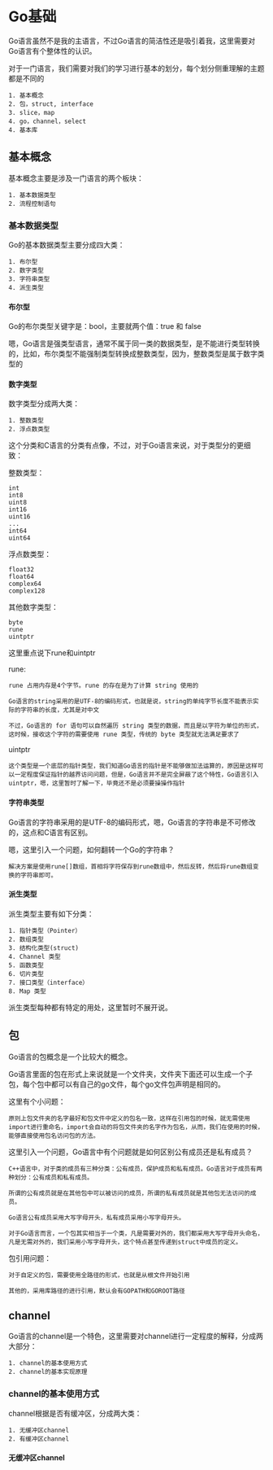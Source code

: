# Go基础

Go语言虽然不是我的主语言，不过Go语言的简洁性还是吸引着我，这里需要对Go语言有个整体性的认识。

对于一门语言，我们需要对我们的学习进行基本的划分，每个划分侧重理解的主题都是不同的

    1. 基本概念
    2. 包，struct, interface
    3. slice，map
    4. go，channel，select
    4. 基本库

## 基本概念

基本概念主要是涉及一门语言的两个板块：

    1. 基本数据类型
    2. 流程控制语句

### 基本数据类型

Go的基本数据类型主要分成四大类：

    1. 布尔型
    2. 数字类型
    3. 字符串类型
    4. 派生类型

#### 布尔型

Go的布尔类型关键字是：bool，主要就两个值：true 和 false

嗯，Go语言是强类型语言，通常不属于同一类的数据类型，是不能进行类型转换的，比如，布尔类型不能强制类型转换成整数类型，因为，整数类型是属于数字类型的

#### 数字类型

数字类型分成两大类：

    1. 整数类型
    2. 浮点数类型

这个分类和C语言的分类有点像，不过，对于Go语言来说，对于类型分的更细致：

整数类型：

    int
    int8
    uint8
    int16
    uint16
    ...
    int64
    uint64

浮点数类型：

    float32
    float64
    complex64
    complex128

其他数字类型：

    byte
    rune
    uintptr

这里重点说下rune和uintptr

rune:

    rune 占用内存是4个字节。rune 的存在是为了计算 string 使用的

    Go语言的string采用的是UTF-8的编码形式，也就是说，string的单纯字节长度不能表示实际的字符串的长度，尤其是对中文

    不过，Go语言的 for 语句可以自然遍历 string 类型的数据，而且是以字符为单位的形式，这时候，接收这个字符的需要使用 rune 类型，传统的 byte 类型就无法满足要求了

uintptr

    这个类型是一个底层的指针类型，我们知道Go语言的指针是不能够做加法运算的，原因是这样可以一定程度保证指针的越界访问问题，但是，Go语言并不是完全屏蔽了这个特性，Go语言引入uintptr，嗯，这里暂时了解一下，毕竟还不是必须要操操作指针

#### 字符串类型

Go语言的字符串采用的是UTF-8的编码形式，嗯，Go语言的字符串是不可修改的，这点和C语言有区别。

嗯，这里引入一个问题，如何翻转一个Go的字符串？

    解决方案是使用rune[]数组，首相将字符保存到rune数组中，然后反转，然后将rune数组变换的字符串即可。

#### 派生类型

派生类型主要有如下分类：

    1. 指针类型（Pointer）
    2. 数组类型
    3. 结构化类型(struct)
    4. Channel 类型
    5. 函数类型
    6. 切片类型
    7. 接口类型（interface）
    8. Map 类型

派生类型每种都有特定的用处，这里暂时不展开说。

## 包

Go语言的包概念是一个比较大的概念。

Go语言里面的包在形式上来说就是一个文件夹，文件夹下面还可以生成一个子包，每个包中都可以有自己的go文件，每个go文件包声明是相同的。

这里有个小问题：

    原则上包文件夹的名字最好和包文件中定义的包名一致，这样在引用包的时候，就无需使用import进行重命名，import会自动的将包文件夹的名字作为包名，从而，我们在使用的时候，能够直接使用包名访问包的方法。

这里引入一个问题，Go语言中有个问题就是如何区别公有成员还是私有成员？

    C++语言中，对于类的成员有三种分类：公有成员，保护成员和私有成员。Go语言对于成员有两种划分：公有成员和私有成员。

    所谓的公有成员就是在其他包中可以被访问的成员，所谓的私有成员就是其他包无法访问的成员。

    Go语言公有成员采用大写字母开头，私有成员采用小写字母开头。

    对于Go语言而言，一个包其实相当于一个类，凡是需要对外的，我们都采用大写字母开头命名，凡是无需对外的，我们采用小写字母开头，这个特点甚至传递到struct中成员的定义。

包引用问题：

    对于自定义的包，需要使用全路径的形式，也就是从根文件开始引用

    其他的，采用库路径的进行引用，默认会有GOPATH和GOROOT路径

## channel

Go语言的channel是一个特色，这里需要对channel进行一定程度的解释，分成两大部分：

    1. channel的基本使用方式
    2. channel的基本实现原理

### channel的基本使用方式

channel根据是否有缓冲区，分成两大类：

    1. 无缓冲区channel
    2. 有缓冲区channel

#### 无缓冲区channel
